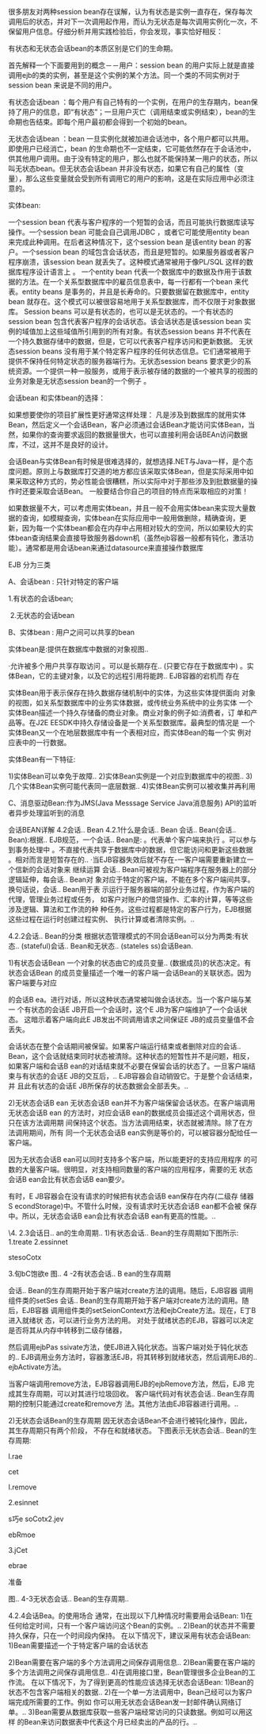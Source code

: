 很多朋友对两种session bean存在误解，认为有状态是实例一直存在，保存每次调用后的状态，并对下一次调用起作用，而认为无状态是每次调用实例化一次，不保留用户信息。仔细分析并用实践检验后，你会发现，事实恰好相反：

有状态和无状态会话bean的本质区别是它们的生命期。

首先解释一个下面要用到的概念－－用户：session bean 的用户实际上就是直接调用ejb的类的实例，甚至是这个实例的某个方法。同一个类的不同实例对于session bean 来说是不同的用户。

有状态会话bean ：每个用户有自己特有的一个实例，在用户的生存期内，bean保持了用户的信息，即“有状态”；一旦用户灭亡（调用结束或实例结束），bean的生命期也告结束。即每个用户最初都会得到一个初始的bean。

无状态会话bean ：bean 一旦实例化就被加进会话池中，各个用户都可以共用。即使用户已经消亡，bean 的生命期也不一定结束，它可能依然存在于会话池中，供其他用户调用。由于没有特定的用户，那么也就不能保持某一用户的状态，所以叫无状态bean。但无状态会话bean 并非没有状态，如果它有自己的属性（变量），那么这些变量就会受到所有调用它的用户的影响，这是在实际应用中必须注意的。

实体bean:

一个session bean 代表与客户程序的一个短暂的会话，而且可能执行数据库读写操作。一个session bean 可能会自己调用JDBC ，或者它可能使用entity bean 来完成此种调用。在后者这种情况下，这个session bean 是该entity bean 的客户。一个session bean 的域包含会话状态，而且是短暂的。如果服务器或者客户程序崩溃，该session bean 就丢失了。这种模式通常被用于像PL/SQL 这样的数据库程序设计语言上 。
一个entity bean 代表一个数据库中的数据及作用于该数据的方法。在一个关系型数据库中的雇员信息表中，每一行都有一个bean 来代表。entity beans 是事务的，并且是长寿命的。只要数据留在数据库中，entity bean 就存在。这个模式可以被很容易地用于关系型数据库，而不仅限于对象数据库。
Session beans 可以是有状态的，也可以是无状态的。一个有状态的session bean 包含代表客户程序的会话状态。该会话状态是该session bean 实例的域值加上这些域值所引用到的所有对象。有状态session beans 并不代表在一个持久数据存储中的数据，但是，它可以代表客户程序访问和更新数据。
无状态session beans 没有用于某个特定客户程序的任何状态信息。它们通常被用于提供不保持任何特定状态的服务器端行为。无状态session beans 要求更少的系统资源。一个提供一种一般服务，或用于表示被存储的数据的一个被共享的视图的业务对象是无状态session bean的一个例子 。

会话bean 和实体bean的选择：

如果想要使你的项目扩展性更好通常这样处理：
凡是涉及到数据库的就用实体Bean，然后定义一个会话Bean，客户必须通过会话Bean才能访问实体Bean，当然，如果你的查询要求返回的数据量很大，也可以直接利用会话BEAn访问数据库，不过，这并不是良好的设计。

会话Bean与实体Bean有时候是很难选择的，就想选择.NET与Java一样，是个态度问题。原则上与数据库打交道的地方都应该采取实体Bean，但是实际采用中如果采取这种方式的，势必性能会很糟糕，所以实际中对于那些涉及到批数据量的操作时还要采取会话Bean。
一般要结合你自己的项目的特点而采取相应的对策！

如果数据量不大，可以考虑用实体bean，并且一般不会用实体bean来实现大量数据的查询，如模糊查询，实体bean在实际应用中一般用做删除，精确查询，更新，因为每一个实体bean都会在内存中占用相对较大的空间，所以如果较大的实体bean查询结果会直接导致服务器down机（虽然ejb容器一般都有钝化，激活功能）。通常都是用会话bean来通过datasource来直接操作数据库

EJB 分为三类

A、会话bean : 只针对特定的客户端

   1.有状态的会话bean;

​    2.无状态的会话bean

B、实体bean : 用户之间可以共享的bean

   实体bean是:提供在数据库中数据的对象视图..

·允许被多个用户共享存取访问
。可以是长期存在.. (只要它存在于数据库中)
。实体Bean，它的主键对象，以及它的远程引用将能跨.. EJB容器的宕机而
存在

实体Bean用于表示保存在持久数据存储机制中的实体，为这些实体提供面向
对象的视图，如关系型数据库中的业务实体数据，或传统业务系统中的业务实体
一个实体Bean描述一个持久存储备的商业对象。商业对象的例子如:消费者，订
单和产品等。在J2E
EESDK中持久存储设备是一个关系型数据库。最典型的情况是
一个实体Bean又一个在地层数据库中有一个表相对应，而实体Bean的每一个实
例对应表中的一行数据。

实体Bean有一下特征:

1)实体Bean可以幸免于故障..
2)实体Bean实例是一个对应到数据库中的视图..
3)几个实体Bean实例可能代表同一底层数据..
4)实体Bean实例可以被收集并再利用

C、消息驱动Bean:作为JMS(Java Messsage Service Java消息服务) API的监听者异步处理监听到的消息


会话BEAN详解
4.2会话.. Bean
4.2.1什么是会话.. Bean
会话.. Bean(会话.. Bean):根据.. EJB规范，一个会话.. Bean是:
。代表单个客户端来执行
。可以参与到事务处理中
。不直接代表共享于数据库中的数据，但它能访问和更新这些数据
。相对而言是短暂存在的..
·当EJB容器失效后就不存在-一客户端需要重新建立一个信新的会话对象来
继续运算
会话.. Bean可被视为客户端程序在服务器上的部分逻辑延伸，每会话.. Bean对
象对应于特定的客户端，不能在多个客户端间共享。换句话说，会话.. Bean用于表
示运行于服务器端的部分业务过程，作为客户端的代理，管理业务过程或任务，
如客户对账户的借贷操作、汇率的计算，等等这些涉及逻辑、算法和工作流的种
种任务。这些过程都是特定的客户行为，EJB根据这些过程在运行时创建过程实例、
执行计算或者清除实例。..

4.2.2会话.. Bean的分类
根据状态管理模式的不同会话Bean可以分为两类:有状态.. (stateful)会话..
Bean和无状态.. (stateles
ss)会话Bean.

1)有状态会话Bean
一个对象的状态由它的成员变量.. (数据成员)的状态决定。有状态会话Bean
的成员变量描述一个唯一的客户端一会话Bean的关联状态。因为客户端要与对应


的会话B ea。进行对话，所以这种状态通常被叫做会话状态。当一个客户端与某一
个有状态的会话E JB开启一个会话时，这个E JB为客户端维护了一个会话状态。
这暗示着客户端向此E JB发出不同调用请求之间保证E JB的成员变量值不会丢失。


会话状态在整个会话期间被保留。如果客户端运行结束或者删除对应的会话..
Bean，这个会话就结束同时状态被清除。这种状态的短暂性并不是问题，相反，
如果客户端和会话B ean的对话结束就不必要在保留会话的状态了。一旦客户端结
束与有状态的会话E JB的交互后，.. EJB容器会自动销毁它。于是整个会话结束，并
且此有状态的会话E JB所保存的状态数据会全部丢失。..

2)无状态会话B ean
无状态会话B ean并不为客户端保留会话状态。在客户端调用无状态会话B ean
的方法时，对应会话B ean的数据成员会描述这个调用状态，但只在该方法调用期
间保持这个状态。当方法调用结束，状态就被清除。除了在方法调用期间，所有
同一个无状态会话B ean实例是等价的，可以被容器分配给任一客户端。

因为无状态会话B ean可以同时支持多个客户端，所以能更好的支持应用程序
的可数的大量客户端。很明显，对支持相同数量的客户端的应用程序，需要的无
状态会话B ean会比有状态会话B ean要少。

有时，E JB容器会在没有请求的时候把有状态会话B ean保存在内存(二级存
储器S econdStorage)中。不管什么时候，没有请求时无状态会话B ean都不会被
保存中。所以，无状态会话B ean会比有状态会话B ean有更高的性能。..

\4. 2.3会话日.. an的生命周期..
1)有状态会话.. Bean的生存周期如下图所示:
1.treate
2.essinnet


stesoCotx

3.旬bC饱欲e
图.. 4 -2有状态会话.. B ean的生存周期



会话.. Bean的生存周期开始于客户端对create方法的调用。随后，EJB容器
调用组件类的setSes
会话.. Bean的生存周期开始于客户端对create方法的调用。随后，EJB容器
调用组件类的setSeionContext方法和ejbCreate方法。现在，E丁B进入就绪状
态，可以进行业务方法的用。
对处于就绪状态的EJB，容器可以决定是否将其从内存中转移到二级存储器，

然后调用ejbPas
ssivate方法，使EJB进入钝化状态。当客户端对处于钝化状态的..
EJB调用业务方法时，容器激活EJB，将其转移到就绪状态，然后调用EJB的..
ejbActivate方法。

当客户端调用remove方法，EJB容器调用EJB的ejbRemove方法，然后，EJB
完成其生存周期，可以对其进行垃圾回收。
客户端代码对有状态会话.. Bean生存周期的控制只能通过create和remove方
法。其他方法由EJB容器进行调用。..

2)无状态会话Bean的生存周期
因无状态会话Bean不会进行被钝化操作，因此，其生存周期只有两个阶段，
不存在和就绪状态。
下图表示无状态会话.. Bean的生存周期:

l.rae

cet

I.remove

2.esinnet

s巧e soCotx2.jev

ebRmoe

3.jCet

ebrae

准备


图.. 4-3无状态会话.. Bean的生存周期..

4.2.4会话Bea。的使用场合
通常，在出现以下几种情况时需要用会话Bean:
1)在任何给定时间，只有一个客户端访问这个Bean的实例。..
2)Bean的状态并不需要持久保存，只在一个时间段内保持。
在以下情况下，建议采用有状态会话Bean:
1)Bean需要描述一个于特定客户端的会话状态

2)Bean需要在客户端的多个方法调用之间保存调用信息..
2)Bean需要在客户端的多个方法调用之间保存调用信息..
4)在调用接口里，Bean管理很多企业Bean的工作流。
在以下情况下，为了得到更高的性能应该选择无状态会话Bean:
1)Bean的状态不包含客户端相关的数据..
2)在一个单一方法调用中，Bean己经可以为客户端完成所需要的工作。例如
你可以用无状态会话Bean发一封邮件确认网络订单。..
3)Bean需要从数据库获取一些客户端经常访问的只读数据。例如可以用这样
的Bean来访问数据表中代表这个月已经卖出的产品的行。..